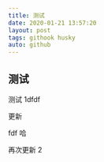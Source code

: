 ```yaml
---
title: 测试
date: 2020-01-21 13:57:20
layout: post
tags: githook husky
auto: github
---
```


## 测试

测试 1dfdf

更新

fdf 哈

再次更新 2
